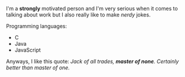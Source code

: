 I'm a **strongly** motivated person and I'm very serious when it comes to talking about work but I also really like to make _nerdy_ jokes.

Programming languages:
- C
- Java
- JavaScript

Anyways, I like this quote: _Jack of all trades, **master of none**. Certainly better than master of one._
